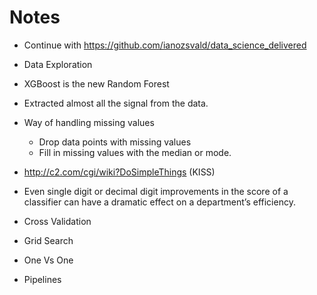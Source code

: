 Notes
=====

- Continue with https://github.com/ianozsvald/data_science_delivered

- Data Exploration

- XGBoost is the new Random Forest

- Extracted almost all the signal from the data.

- Way of handling missing values
    - Drop data points with missing values
    - Fill in missing values with the median or mode.

- http://c2.com/cgi/wiki?DoSimpleThings (KISS)

- Even single digit or decimal digit improvements in the score of a classifier
can have a dramatic effect on a department’s efficiency.

- Cross Validation

- Grid Search

- One Vs One

- Pipelines
